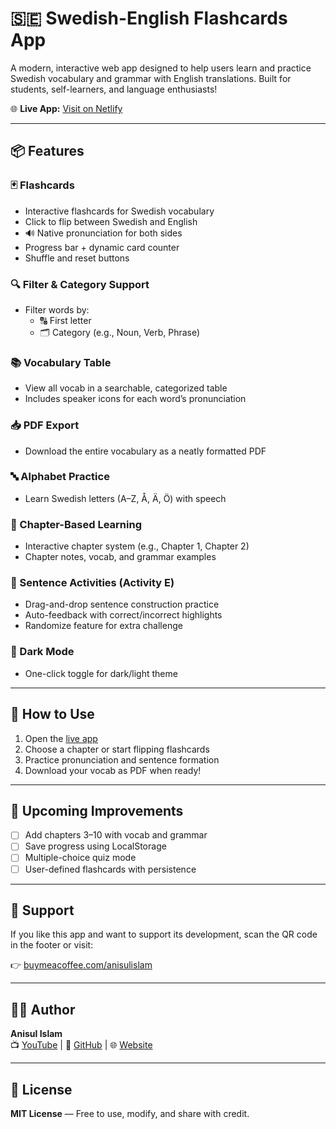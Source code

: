 # 🇸🇪 Swedish-English Flashcards App

A modern, interactive web app designed to help users learn and practice Swedish vocabulary and grammar with English translations. Built for students, self-learners, and language enthusiasts!

🌐 **Live App:** [Visit on Netlify](https://swedish-yki-test.netlify.app/)

---

## 📦 Features

### 🃏 Flashcards
- Interactive flashcards for Swedish vocabulary
- Click to flip between Swedish and English
- 🔊 Native pronunciation for both sides
- Progress bar + dynamic card counter
- Shuffle and reset buttons

### 🔍 Filter & Category Support
- Filter words by:
  - 🔠 First letter
  - 🗂 Category (e.g., Noun, Verb, Phrase)

### 📚 Vocabulary Table
- View all vocab in a searchable, categorized table
- Includes speaker icons for each word’s pronunciation

### 📥 PDF Export
- Download the entire vocabulary as a neatly formatted PDF

### 🔤 Alphabet Practice
- Learn Swedish letters (A–Z, Å, Ä, Ö) with speech

### 📘 Chapter-Based Learning
- Interactive chapter system (e.g., Chapter 1, Chapter 2)
- Chapter notes, vocab, and grammar examples

### 🧩 Sentence Activities (Activity E)
- Drag-and-drop sentence construction practice
- Auto-feedback with correct/incorrect highlights
- Randomize feature for extra challenge

### 🌙 Dark Mode
- One-click toggle for dark/light theme

---

## 🚀 How to Use

1. Open the [live app](https://your-app.netlify.app)
2. Choose a chapter or start flipping flashcards
3. Practice pronunciation and sentence formation
4. Download your vocab as PDF when ready!

---

## 📌 Upcoming Improvements

- [ ] Add chapters 3–10 with vocab and grammar
- [ ] Save progress using LocalStorage
- [ ] Multiple-choice quiz mode
- [ ] User-defined flashcards with persistence

---

## 🙌 Support

If you like this app and want to support its development, scan the QR code in the footer or visit:

👉 [buymeacoffee.com/anisulislam](https://www.buymeacoffee.com/anisulislam)

---

## 👨‍💻 Author

**Anisul Islam**  
📺 [YouTube](https://www.youtube.com/@anisul-islam) | 🐙 [GitHub](https://github.com/anisul-Islam) | 🌐 [Website](https://anisul-islam.dev)

---

## 📄 License

**MIT License** — Free to use, modify, and share with credit.
